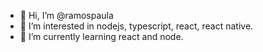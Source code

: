 - 👋 Hi, I’m @ramospaula
- 👀 I’m interested in nodejs, typescript, react, react native.
- 🌱 I’m currently learning react and node.


